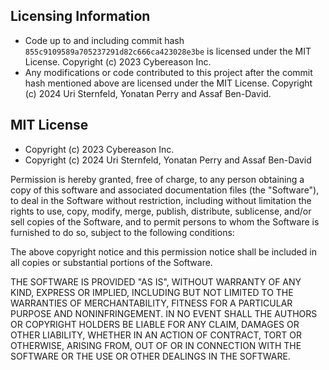 ## Licensing Information
- Code up to and including commit hash `855c9109589a705237291d82c666ca423028e3be` is licensed
under the MIT License. Copyright (c) 2023 Cybereason Inc.
- Any modifications or code contributed to this project after the commit hash mentioned above 
are licensed under the MIT License. Copyright (c) 2024 Uri Sternfeld, Yonatan Perry and Assaf Ben-David.

## MIT License
- Copyright (c) 2023 Cybereason Inc.
- Copyright (c) 2024 Uri Sternfeld, Yonatan Perry and Assaf Ben-David

Permission is hereby granted, free of charge, to any person obtaining a copy
of this software and associated documentation files (the "Software"), to deal
in the Software without restriction, including without limitation the rights
to use, copy, modify, merge, publish, distribute, sublicense, and/or sell
copies of the Software, and to permit persons to whom the Software is
furnished to do so, subject to the following conditions:

The above copyright notice and this permission notice shall be included in all
copies or substantial portions of the Software.

THE SOFTWARE IS PROVIDED "AS IS", WITHOUT WARRANTY OF ANY KIND, EXPRESS OR
IMPLIED, INCLUDING BUT NOT LIMITED TO THE WARRANTIES OF MERCHANTABILITY,
FITNESS FOR A PARTICULAR PURPOSE AND NONINFRINGEMENT. IN NO EVENT SHALL THE
AUTHORS OR COPYRIGHT HOLDERS BE LIABLE FOR ANY CLAIM, DAMAGES OR OTHER
LIABILITY, WHETHER IN AN ACTION OF CONTRACT, TORT OR OTHERWISE, ARISING FROM,
OUT OF OR IN CONNECTION WITH THE SOFTWARE OR THE USE OR OTHER DEALINGS IN THE
SOFTWARE.
